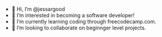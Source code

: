 - 👋 Hi, I’m @jessargood
- 👀 I’m interested in becoming a software developer!
- 🌱 I’m currently learning coding through freecodecamp.com.
- 💞️ I’m looking to collaborate on beginnger level projects.

<!---
jessargood/jessargood is a ✨ special ✨ repository because its `README.md` (this file) appears on your GitHub profile.
You can click the Preview link to take a look at your changes.
--->
